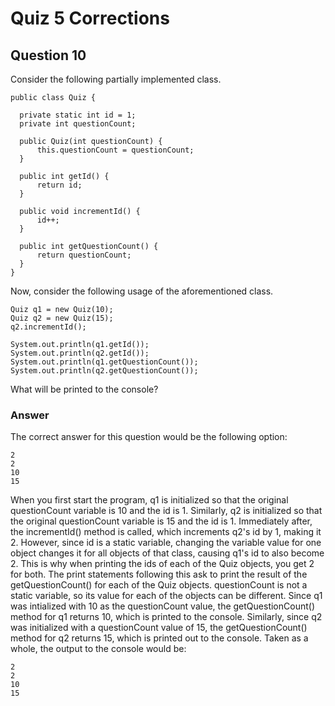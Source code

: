 # Quiz 5 Corrections
## Question 10
Consider the following partially implemented class.

    public class Quiz {

      private static int id = 1;
      private int questionCount;

      public Quiz(int questionCount) {
          this.questionCount = questionCount;
      }

      public int getId() {
          return id;
      }

      public void incrementId() {
          id++;
      }

      public int getQuestionCount() {
          return questionCount;
      }
    }
Now, consider the following usage of the aforementioned class.

    Quiz q1 = new Quiz(10);
    Quiz q2 = new Quiz(15);
    q2.incrementId();
    
    System.out.println(q1.getId());
    System.out.println(q2.getId());
    System.out.println(q1.getQuestionCount());
    System.out.println(q2.getQuestionCount());
What will be printed to the console?

### Answer
The correct answer for this question would be the following option:

    2
    2
    10
    15
When you first start the program, q1 is initialized so that the original questionCount variable is 10 and the id is 1. Similarly, q2 is initialized so that the original questionCount variable is 15 and the id is 1. Immediately after, the incrementId() method is called, which increments q2's id by 1, making it 2. However, since id is a static variable, changing the variable value for one object changes it for all objects of that class, causing q1's id to also become 2. This is why when printing the ids of each of the Quiz objects, you get 2 for both. The print statements following this ask to print the result of the getQuestionCount() for each of the Quiz objects. questionCount is not a static variable, so its value for each of the objects can be different. Since q1 was intialized with 10 as the questionCount value, the getQuestionCount() method for q1 returns 10, which is printed to the console. Similarly, since q2 was initialized with a questionCount value of 15, the getQuestionCount() method for q2 returns 15, which is printed out to the console. Taken as a whole, the output to the console would be:

    2
    2
    10
    15
